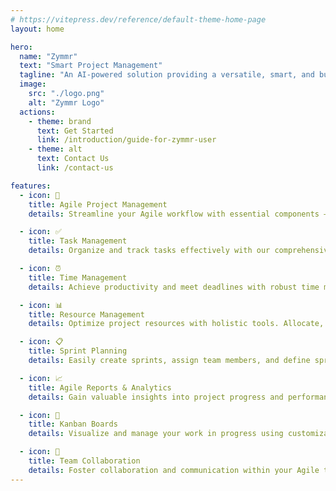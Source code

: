 ```yaml
---
# https://vitepress.dev/reference/default-theme-home-page
layout: home

hero:
  name: "Zymmr"
  text: "Smart Project Management"
  tagline: "An AI-powered solution providing a versatile, smart, and budget-friendly method for managing projects."
  image:
    src: "./logo.png"
    alt: "Zymmr Logo"
  actions:
    - theme: brand
      text: Get Started
      link: /introduction/guide-for-zymmr-user
    - theme: alt
      text: Contact Us
      link: /contact-us

features:
  - icon: 🏃
    title: Agile Project Management
    details: Streamline your Agile workflow with essential components – user stories, sprint planning, Scrum board, stand-ups, reviews, and retrospectives. Deliver projects efficiently and flexibly.

  - icon: ✅
    title: Task Management
    details: Organize and track tasks effectively with our comprehensive task management system. Create, assign, and monitor tasks with ease while maintaining clear visibility of project progress.

  - icon: ⏰
    title: Time Management
    details: Achieve productivity and meet deadlines with robust time management features. Create schedules, prioritize tasks, visualize progress, and optimize time usage.

  - icon: 📊
    title: Resource Management
    details: Optimize project resources with holistic tools. Allocate, track, and prevent overbooking. Enhance productivity through effective resource management.

  - icon: 📋
    title: Sprint Planning
    details: Easily create sprints, assign team members, and define sprint durations. Plan and manage your agile iterations with precision and clarity.

  - icon: 📈
    title: Agile Reports & Analytics
    details: Gain valuable insights into project progress and performance with comprehensive reporting tools. Make data-driven decisions to improve team efficiency.

  - icon: 🔄
    title: Kanban Boards
    details: Visualize and manage your work in progress using customizable Kanban boards. Track task flow and identify bottlenecks in real-time.

  - icon: 👥
    title: Team Collaboration
    details: Foster collaboration and communication within your Agile team. Share updates, feedback, and documentation seamlessly across your organization.
---
```

